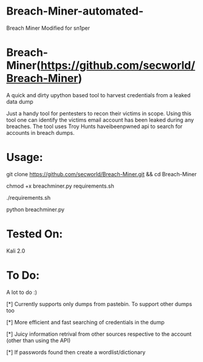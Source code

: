 # Breach-Miner-automated-

Breach Miner Modified for sn1per

# Breach-Miner(https://github.com/secworld/Breach-Miner)
A quick and dirty upython based tool to harvest credentials from a leaked data dump

Just a handy tool for pentesters to recon their victims in scope. Using this tool one can identify the victims email account has been leaked during any breaches. The tool uses Troy Hunts haveibeenpwned api to search for accounts in breach dumps. 

Usage:
==============
git clone https://github.com/secworld/Breach-Miner.git && cd Breach-Miner 

chmod +x breachminer.py requirements.sh

./requirements.sh

python breachminer.py


Tested On:
===========
Kali 2.0

To Do:
=======

A lot to do :)

[*] Currently supports only dumps from pastebin. To support other dumps too

[*] More efficient and fast searching of credentials in the dump

[*] Juicy information retrival from other sources respective to the account (other than using the API)

[*] If passwords found then create a wordlist/dictionary

